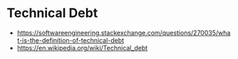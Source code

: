# Technical Debt

- https://softwareengineering.stackexchange.com/questions/270035/what-is-the-definition-of-technical-debt
- https://en.wikipedia.org/wiki/Technical_debt
